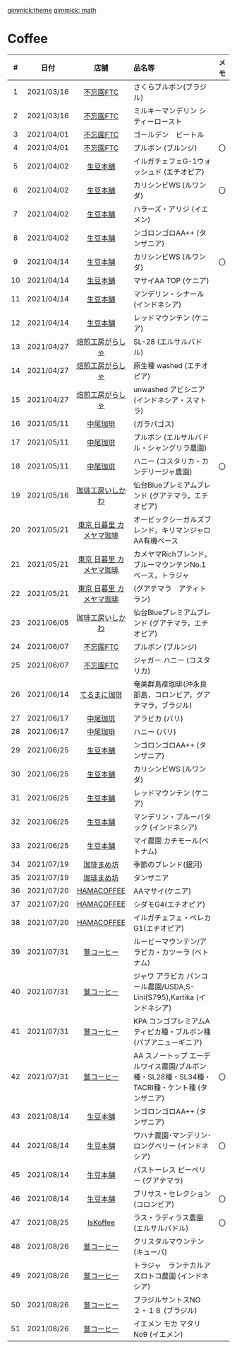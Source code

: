 [gimmick:theme](cosmo)
[gimmick: math]()


# Coffee

| #   | 日付 | 店舗 | 品名等 |メモ|
| :-: | :-:  | :-: | :-- |:--| 
| 1  | 2021/03/16    |  [不忘園FTC](https://fuboen.com/)   | さくらブルボン(ブラジル)   | |
| 2  | 2021/03/16    |  [不忘園FTC](https://fuboen.com/)   | ミルキーマンデリン シティーロースト   ||
| 3  | 2021/04/01    |  [不忘園FTC](https://fuboen.com/)   | ゴールデン　ビートル    ||
| 4  | 2021/04/01    |  [不忘園FTC](https://fuboen.com/)   | ブルボン (ブルンジ)    | 〇 |
| 5  | 2021/04/02    |  [生豆本舗](https://www.namamame.jp/)    | イルガチェフェG-1ウォッシュド (エチオピア) ||
| 6  | 2021/04/02    |  [生豆本舗](https://www.namamame.jp/)   | カリシンビWS (ルワンダ)| 〇 |
| 7  | 2021/04/02    |  [生豆本舗](https://www.namamame.jp/)    | ハラーズ・アリジ (イエメン)||
| 8  | 2021/04/02    |  [生豆本舗](https://www.namamame.jp/)    | ンゴロンゴロAA++ (タンザニア) ||
| 9  | 2021/04/14    |  [生豆本舗](https://www.namamame.jp/)    | カリシンビWS (ルワンダ) | 〇 |
| 10 | 2021/04/14    |  [生豆本舗](https://www.namamame.jp/)    | マサイAA TOP (ケニア) ||
| 11 | 2021/04/14    |  [生豆本舗](https://www.namamame.jp/)    | マンデリン・シナール (インドネシア) ||
| 12 | 2021/04/14    |  [生豆本舗](https://www.namamame.jp/)    | レッドマウンテン (ケニア) ||
| 13 | 2021/04/27    |  [焙煎工房がらしゃ](https://www.google.com/search?q=焙煎工房がらしゃ)    | SL-28 (エルサルバドル) ||
| 14 | 2021/04/27    |  [焙煎工房がらしゃ](https://www.google.com/search?q=焙煎工房がらしゃ)    | 原生種 washed (エチオピア) ||
| 15 | 2021/04/27    |  [焙煎工房がらしゃ](https://www.google.com/search?q=焙煎工房がらしゃ)    | unwashed アビシニア (インドネシア・スマトラ) ||
| 16 | 2021/05/11    |  [中尾珈琲](http://nakao-shop.jp/02.html)    | (ガラパゴス) ||
| 17 | 2021/05/11    |  [中尾珈琲](http://nakao-shop.jp/02.html)    | ブルボン (エルサルバドル・シャングリラ農園) ||
| 18 | 2021/05/11    |  [中尾珈琲](http://nakao-shop.jp/02.html)    | ハニー (コスタリカ・カンデリージャ農園) | 〇 |
| 19 | 2021/05/16    |  [珈琲工房いしかわ](https://monaca.biz/)    | 仙台Blueプレミアムブレンド (グアテマラ，エチオピア) ||
| 20 | 2021/05/21    |  [東京 日暮里 カメヤマ珈琲](https://www.ginmame.com/)    | オービックシーガルズブレンド，キリマンジャロAA有機ベース ||
| 21 | 2021/05/21    |  [東京 日暮里 カメヤマ珈琲](https://www.ginmame.com/)    | カメヤマRichブレンド，ブルーマウンテンNo.1ベース，トラジャ ||
| 22 | 2021/05/21    |  [東京 日暮里 カメヤマ珈琲](https://www.ginmame.com/)    | (グアテマラ　アティトラン) ||
| 23 | 2021/06/05    |  [珈琲工房いしかわ](https://monaca.biz/)    | 仙台Blueプレミアムブレンド (グアテマラ，エチオピア) ||
| 24 | 2021/06/07    |  [不忘園FTC](https://fuboen.com/)   | ブルボン (ブルンジ)    ||
| 25 | 2021/06/07    |  [不忘園FTC](https://fuboen.com/)   | ジャガー ハニー (コスタリカ)   ||
| 26 | 2021/06/14    |  [てるまに珈琲](http://terumani.com/)   | 奄美群島産珈琲(沖永良部島，コロンビア，グアテマラ，ブラジル)   ||
| 27 | 2021/06/17    |  [中尾珈琲](http://nakao-shop.jp/02.html)    | アラビカ (バリ) ||
| 28 | 2021/06/17    |  [中尾珈琲](http://nakao-shop.jp/02.html)    | ハニー (バリ) | |
| 29 | 2021/06/25    |  [生豆本舗](https://www.namamame.jp/)    | ンゴロンゴロAA++ (タンザニア) ||
| 30 | 2021/06/25    |  [生豆本舗](https://www.namamame.jp/)   | カリシンビWS (ルワンダ)||
| 31 | 2021/06/25    |  [生豆本舗](https://www.namamame.jp/)    | レッドマウンテン (ケニア) ||
| 32 | 2021/06/25    |  [生豆本舗](https://www.namamame.jp/)    | マンデリン・ブルーバタック (インドネシア) ||
| 33 | 2021/06/25    |  [生豆本舗](https://www.namamame.jp/)    | マイ農園 カチモール(ベトナム) ||
| 34 | 2021/07/19    |  [珈琲まめ坊](https://www.mamebou.com/)    | 季節のブレンド(銀河) ||
| 35 | 2021/07/19    |  [珈琲まめ坊](https://www.mamebou.com/)    | タンザニア ||
| 36 | 2021/07/20    | [HAMACOFFEE](https://hama-coffee.ocnk.net/)  | AAマサイ(ケニア) ||
| 37 | 2021/07/20    | [HAMACOFFEE](https://hama-coffee.ocnk.net/)  | シダモG4(エチオピア) ||
| 38 | 2021/07/20    | [HAMACOFFEE](https://hama-coffee.ocnk.net/)  | イルガチェフェ・ベレカG1(エチオピア) ||
| 39 | 2021/07/31    | [鷲コーヒー](https://www.washi.net/)  | ルービーマウンテン/アラビカ・カツーラ (ベトナム) ||
| 40 | 2021/07/31    | [鷲コーヒー](https://www.washi.net/)  | ジャワ アラビカ パンコール農園/USDA,S-Lini(S795),Kartika (インドネシア)||
| 41 | 2021/07/31    | [鷲コーヒー](https://www.washi.net/)  | KPA コンゴプレミアムA　ティピカ種・ブルボン種 (パプアニューギニア)||
| 42 | 2021/07/31    | [鷲コーヒー](https://www.washi.net/)  | AA スノートップ エーデルワイス農園/ブルボン種・SL28種・SL34種・TACRI種・ケント種 (タンザニア)　| 〇 |
| 43 | 2021/08/14    |  [生豆本舗](https://www.namamame.jp/)    | ンゴロンゴロAA++ (タンザニア) ||
| 44 | 2021/08/14    |  [生豆本舗](https://www.namamame.jp/)    |  ワハナ農園･マンデリン･ロングベリー (インドネシア) | 〇 |
| 45 | 2021/08/14    |  [生豆本舗](https://www.namamame.jp/)    |  パストーレス ピーベリー (グアテマラ) ||
| 46 | 2021/08/14    |  [生豆本舗](https://www.namamame.jp/)    |  ブリサス・セレクション (コロンビア) | 〇 |
| 47 | 2021/08/25    |  [IsKoffee](https://iskoffee.com/)    |  ラス・ラディラス農園 (エルサルバドル) | 〇 |
| 48 | 2021/08/26    | [鷲コーヒー](https://www.washi.net/)  | クリスタルマウンテン (キューバ) ||
| 49 | 2021/08/26    | [鷲コーヒー](https://www.washi.net/)  | トラジャ　ランテカルア　スロトコ農園 (インドネシア)||
| 50 | 2021/08/26    | [鷲コーヒー](https://www.washi.net/)  | ブラジルサントスNO２・１８ (ブラジル)||
| 51 | 2021/08/26    | [鷲コーヒー](https://www.washi.net/)  | イエメン モカ マタリ No9 (イエメン)　||


